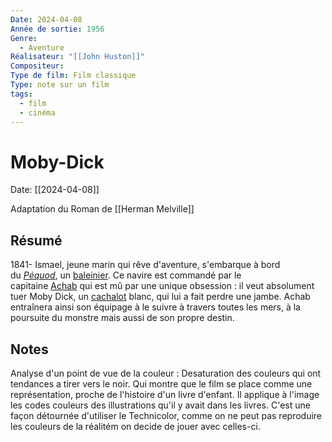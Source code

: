 ```yaml
---
Date: 2024-04-08
Année de sortie: 1956
Genre:
  - Aventure
Réalisateur: "[[John Huston]]"
Compositeur: 
Type de film: Film classique
Type: note sur un film
tags:
  - film
  - cinéma
---
```

# Moby-Dick
Date: [[2024-04-08]] 


Adaptation du Roman de [[Herman Melville]]
## Résumé
1841- Ismael, jeune marin qui rêve d'aventure, s'embarque à bord du _[Péquod](https://fr.m.wikipedia.org/wiki/Pequod_(Moby-Dick) "Pequod (Moby-Dick)")_, un [baleinier](https://fr.m.wikipedia.org/wiki/Baleinier "Baleinier"). Ce navire est commandé par le capitaine [Achab](https://fr.m.wikipedia.org/wiki/Achab_(Moby-Dick) "Achab (Moby-Dick)") qui est mû par une unique obsession : il veut absolument tuer Moby Dick, un [cachalot](https://fr.m.wikipedia.org/wiki/Cachalot "Cachalot") blanc, qui lui a fait perdre une jambe. Achab entraînera ainsi son équipage à le suivre à travers toutes les mers, à la poursuite du monstre mais aussi de son propre destin.
## Notes
Analyse d'un point de vue de la couleur : 
Desaturation des couleurs qui ont tendances a tirer vers le noir. Qui montre que le film se place comme une représentation, proche de l'histoire d'un livre d'enfant. Il applique à l'image les codes couleurs des illustrations qu'il y avait dans les livres. 
C'est une façon détournée d'utiliser le Technicolor, comme on ne peut pas reproduire les couleurs de la réalitém on decide de jouer avec celles-ci.
